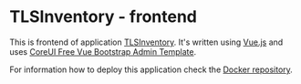 # TLSInventory - frontend

This is frontend of application [TLSInventory](https://github.com/TLSInventory).
It's written using [Vue.js](https://vuejs.org/) and uses [CoreUI Free Vue Bootstrap Admin Template](https://github.com/coreui/coreui-free-vue-admin-template).

For information how to deploy this application check the [Docker repository](https://github.com/TLSInventory/Docker).


